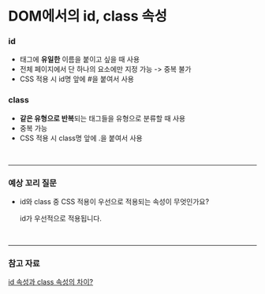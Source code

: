 # DOM에서의 id, class 속성

### id

* 태그에 **유일한** 이름을 붙이고 싶을 때 사용
* 전체 페이지에서 단 하나의 요소에만 지정 가능 -> 중복 불가
* CSS 적용 시 id명 앞에 #을 붙여서 사용

### class

* **같은 유형으로 반복**되는 태그들을 유형으로 분류할 때 사용
* 중복 가능
* CSS 적용 시 class명 앞에 .을 붙여서 사용


<br/>

---

### 예상 꼬리 질문

* id와 class 중 CSS 적용이 우선으로 적용되는 속성이 무엇인가요?

  id가 우선적으로 적용됩니다.


<br/>

---

### 참고 자료

[id 속성과 class 속성의 차이?](https://velog.io/@jos9187/id-%EC%86%8D%EC%84%B1%EA%B3%BC-class-%EC%86%8D%EC%84%B1%EC%9D%98-%EC%B0%A8%EC%9D%B4)
